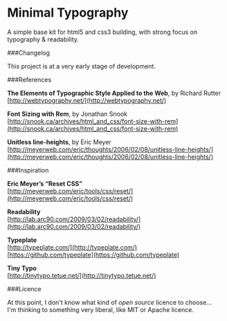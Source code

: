 Minimal Typography
====

A simple base kit for html5 and css3 building, with strong focus on typography & readability.

###Changelog

This project is at a very early stage of development.

###References

**The Elements of Typographic Style Applied to the Web**, by Richard Rutter  
[http://webtypography.net/](http://webtypography.net/)

**Font Sizing with Rem**, by Jonathan Snook  
[http://snook.ca/archives/html_and_css/font-size-with-rem](http://snook.ca/archives/html_and_css/font-size-with-rem)

**Unitless line-heights**, by Eric Meyer  
[http://meyerweb.com/eric/thoughts/2006/02/08/unitless-line-heights/](http://meyerweb.com/eric/thoughts/2006/02/08/unitless-line-heights/)

###Inspiration

**Eric Meyer’s “Reset CSS”**  
[http://meyerweb.com/eric/tools/css/reset/](http://meyerweb.com/eric/tools/css/reset/)

**Readability**  
[http://lab.arc90.com/2009/03/02/readability/](http://lab.arc90.com/2009/03/02/readability/)

**Typeplate**  
[http://typeplate.com/](http://typeplate.com/)  
[https://github.com/typeplate](https://github.com/typeplate)  

**Tiny Typo**  
[http://tinytypo.tetue.net/](http://tinytypo.tetue.net/)

###Licence

At this point, I don't know what kind of _open source_ licence to choose...  
I'm thinking to something very liberal, like MIT or Apache licence.
